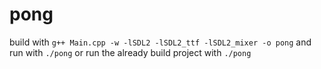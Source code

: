 # pong

build with ```g++ Main.cpp -w -lSDL2 -lSDL2_ttf -lSDL2_mixer -o pong``` and run with ```./pong```
or run the already build project with ``./pong``

